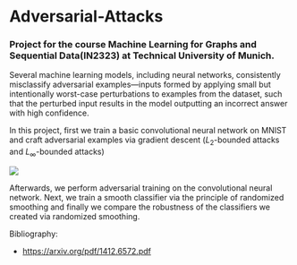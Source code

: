 # Adversarial-Attacks

### Project for the course Machine Learning for Graphs and Sequential Data(IN2323) at Technical University of Munich.

Several machine learning models, including neural networks, consistently misclassify adversarial examples—inputs formed by applying small but intentionally worst-case perturbations to examples from the dataset, such that the perturbed input results in the model outputting an incorrect answer with high confidence.

In this project, first we train a basic convolutional neural network on MNIST and craft adversarial examples via gradient descent ($L_2$-bounded attacks and $L_\infty$-bounded attacks)

<img src="https://render.githubusercontent.com/render/math?math=e^{i \pi} = -1">

Afterwards, we perform adversarial training on the convolutional neural network. Next, we train a smooth classifier via the principle of randomized smoothing and finally we compare the robustness of the classifiers we created via randomized smoothing.

Bibliography:
* https://arxiv.org/pdf/1412.6572.pdf
